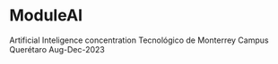 # ModuleAI
Artificial Inteligence concentration Tecnológico de Monterrey Campus Querétaro Aug-Dec-2023
